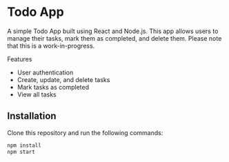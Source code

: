 # Todo App

A simple Todo App built using React and Node.js. This app allows users to manage their tasks, mark them as completed, and delete them. Please note that this is a work-in-progress.

Features
- User authentication
- Create, update, and delete tasks
- Mark tasks as completed
- View all tasks

## Installation

Clone this repository and run the following commands:

```bash
npm install
npm start
